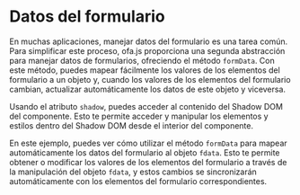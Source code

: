 # Datos del formulario

En muchas aplicaciones, manejar datos del formulario es una tarea común. Para simplificar este proceso, ofa.js proporciona una segunda abstracción para manejar datos de formularios, ofreciendo el método `formData`. Con este método, puedes mapear fácilmente los valores de los elementos del formulario a un objeto y, cuando los valores de los elementos del formulario cambian, actualizar automáticamente los datos de este objeto y viceversa.

Usando el atributo `shadow`, puedes acceder al contenido del Shadow DOM del componente. Esto te permite acceder y manipular los elementos y estilos dentro del Shadow DOM desde el interior del componente.

En este ejemplo, puedes ver cómo utilizar el método `formData` para mapear automáticamente los datos del formulario al objeto `fdata`. Esto te permite obtener o modificar los valores de los elementos del formulario a través de la manipulación del objeto `fdata`, y estos cambios se sincronizarán automáticamente con los elementos del formulario correspondientes.

<a href="../../publics/examples/form-data/demo.html" preview demo></a>
<a href="../../publics/examples/form-data/test-demo.html" main demo></a>

